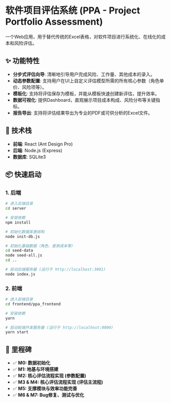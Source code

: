 # 软件项目评估系统 (PPA - Project Portfolio Assessment)

一个Web应用，用于替代传统的Excel表格，对软件项目进行系统化、在线化的成本和风险评估。

## ✨ 功能特性

- **分步式评估向导**: 清晰地引导用户完成风险、工作量、其他成本的录入。
- **动态参数配置**: 支持用户在UI上自定义评估模型所需的所有核心参数（角色单价、风险项等）。
- **模板化**: 支持将评估保存为模板，并能从模板快速创建新评估，提升效率。
- **数据可视化**: 提供Dashboard，直观展示项目成本构成、风险分布等关键指标。
- **报告导出**: 支持将评估结果导出为专业的PDF或可供分析的Excel文件。

## 🚀 技术栈

- **前端**: React (Ant Design Pro)
- **后端**: Node.js (Express)
- **数据库**: SQLite3

## 📦 快速启动

### 1. 后端

```bash
# 进入后端目录
cd server

# 安装依赖
npm install

# 初始化数据库表结构
node init-db.js

# 初始化基础数据（角色、差旅成本等）
cd seed-data
node seed-all.js
cd ..

# 启动后端服务器 (运行于 http://localhost:3001)
node index.js
```

### 2. 前端

```bash
# 进入前端目录
cd frontend/ppa_frontend

# 安装依赖
yarn

# 启动前端开发服务器 (运行于 http://localhost:8000)
yarn start
```

## 📝 里程碑

- ✅ **M0: 数据初始化**
- ✅ **M1: 地基与环境搭建**
- ✅ **M2: 核心评估流程实现 (参数配置)**
- ✅ **M3 & M4: 核心评估流程实现 (评估主流程)**
- ✅ **M5: 支撑模块与效率功能完善**
- ✅ **M6 & M7: Bug修复、测试与优化**